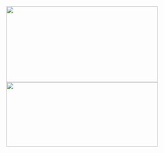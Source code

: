 

<img align="left" width="400px" height="200px" src="https://github-readme-stats-git-masterrstaa-rickstaa.vercel.app/api?username=gakary&show_icons=true&theme=radical"/>

<img align="left" width="400px" height="170px" src="https://github-readme-stats-git-masterrstaa-rickstaa.vercel.app/api/top-langs/?username=gakary&layout=compact&hide=html"/>
